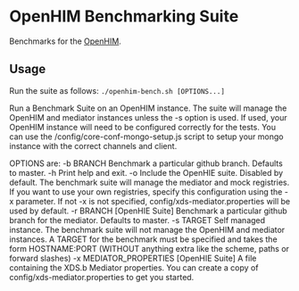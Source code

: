 OpenHIM Benchmarking Suite
==========================

Benchmarks for the [OpenHIM](http://openhim.org).

Usage
-----

Run the suite as follows: `./openhim-bench.sh [OPTIONS...]`

Run a Benchmark Suite on an OpenHIM instance. The suite will manage the OpenHIM and mediator instances unless the -s option is used. If used, your OpenHIM instance will need to be configured correctly for the tests. You can use the /config/core-conf-mongo-setup.js script to setup your mongo instance with the correct channels and client.

OPTIONS are:
    -b BRANCH
        Benchmark a particular github branch. Defaults to master.
    -h 
        Print help and exit.
    -o
        Include the OpenHIE suite. Disabled by default. The benchmark suite will manage the mediator and mock registries. If you want to use your own registries, specify this configuration using the -x parameter. If not -x is not specified, config/xds-mediator.properties will be used by default.
    -r BRANCH
        [OpenHIE Suite] Benchmark a particular github branch for the mediator. Defaults to master.
    -s TARGET
        Self managed instance. The benchmark suite will not manage the OpenHIM and mediator instances. A TARGET for the benchmark must be specified and takes the form HOSTNAME:PORT (WITHOUT anything extra like the scheme, paths or forward slashes)
    -x MEDIATOR_PROPERTIES
        [OpenHIE Suite] A file containing the XDS.b Mediator properties. You can create a copy of config/xds-mediator.properties to get you started.
